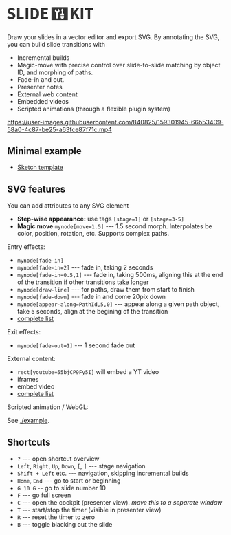 <br><img src="logo.svg" width="200" alt="SlideKit logo" style="margin:1em 0">

Draw your slides in a vector editor and export SVG.
By annotating the SVG, you can build slide transitions with

-   Incremental builds
-   Magic-move with precise control over slide-to-slide matching by object ID, and morphing of paths.
-   Fade-in and out.
-   Presenter notes
-   External web content
-   Embedded videos
-   Scripted animations (through a flexible plugin system)



https://user-images.githubusercontent.com/840825/159301945-66b53409-58a0-4c87-be25-a63fce87f71c.mp4



## Minimal example

-   [Sketch template](https://github.com/tvogels/slidekit-example-sketch)

## SVG features

You can add attributes to any SVG element

-   **Step-wise appearance:** use tags `[stage=1]` or `[stage=3-5]`
-   **Magic move** `mynode[move=1.5]` --- 1.5 second morph. Interpolates be color, position, rotation, etc. Supports complex paths.

Entry effects:

-   `mynode[fade-in]`
-   `mynode[fade-in=2]` --- fade in, taking 2 seconds
-   `mynode[fade-in=0.5,1]` --- fade in, taking 500ms, aligning this at the end of the transition if other transitions take longer
-   `mynode[draw-line]` --- for paths, draw them from start to finish
-   `mynode[fade-down]` --- fade in and come 20pix down
-   `mynode[appear-along=PathId,5,0]` --- appear along a given path object, take 5 seconds, align at the begining of the transition
-   [complete list](https://github.com/tvogels/slidekit/blob/master/packages/slidekit/src/transitions/index.ts#L10-L14)

Exit effects:

-   `mynode[fade-out=1]` --- 1 second fade out

External content:

-   `rect[youtube=55bjCP9Fy5I]` will embed a YT video
-   iframes
-   embed video
-   [complete list](https://github.com/tvogels/slidekit/blob/master/packages/slidekit/src/preprocessors/index.ts)

Scripted animation / WebGL:

See [./example](./packages/examle).

## Shortcuts

-   `?` --- open shortcut overview
-   `Left`, `Right`, `Up`, `Down`, `[`, `]` --- stage navigation
-   `Shift + Left` etc. --- navigation, skipping incremental builds
-   `Home`, `End` --- go to start or beginning
-   `G 10 G` -- go to slide number 10
-   `F` --- go full screen
-   `C` --- open the cockpit (presenter view). _move this to a separate window_
-   `T` --- start/stop the timer (visible in presenter view)
-   `R` --- reset the timer to zero
-   `B` --- toggle blacking out the slide
